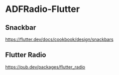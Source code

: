 # ADFRadio-Flutter

## Snackbar

https://flutter.dev/docs/cookbook/design/snackbars

## Flutter Radio

https://pub.dev/packages/flutter_radio
